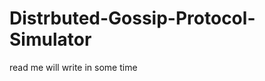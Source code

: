 Distrbuted-Gossip-Protocol-Simulator
====================================

read me will write in some time
